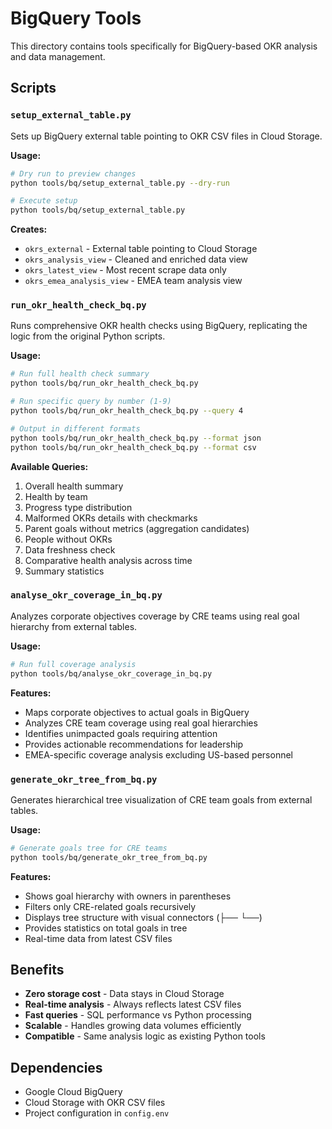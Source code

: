 # BigQuery Tools

This directory contains tools specifically for BigQuery-based OKR analysis and data management.

## Scripts

### `setup_external_table.py`
Sets up BigQuery external table pointing to OKR CSV files in Cloud Storage.

**Usage:**
```bash
# Dry run to preview changes
python tools/bq/setup_external_table.py --dry-run

# Execute setup
python tools/bq/setup_external_table.py
```

**Creates:**
- `okrs_external` - External table pointing to Cloud Storage
- `okrs_analysis_view` - Cleaned and enriched data view
- `okrs_latest_view` - Most recent scrape data only
- `okrs_emea_analysis_view` - EMEA team analysis view

### `run_okr_health_check_bq.py`
Runs comprehensive OKR health checks using BigQuery, replicating the logic from the original Python scripts.

**Usage:**
```bash
# Run full health check summary
python tools/bq/run_okr_health_check_bq.py

# Run specific query by number (1-9)
python tools/bq/run_okr_health_check_bq.py --query 4

# Output in different formats
python tools/bq/run_okr_health_check_bq.py --format json
python tools/bq/run_okr_health_check_bq.py --format csv
```

**Available Queries:**
1. Overall health summary
2. Health by team 
3. Progress type distribution
4. Malformed OKRs details with checkmarks
5. Parent goals without metrics (aggregation candidates)
6. People without OKRs
7. Data freshness check
8. Comparative health analysis across time
9. Summary statistics

### `analyse_okr_coverage_in_bq.py`
Analyzes corporate objectives coverage by CRE teams using real goal hierarchy from external tables.

**Usage:**
```bash
# Run full coverage analysis
python tools/bq/analyse_okr_coverage_in_bq.py
```

**Features:**
- Maps corporate objectives to actual goals in BigQuery
- Analyzes CRE team coverage using real goal hierarchies
- Identifies unimpacted goals requiring attention
- Provides actionable recommendations for leadership
- EMEA-specific coverage analysis excluding US-based personnel

### `generate_okr_tree_from_bq.py`
Generates hierarchical tree visualization of CRE team goals from external tables.

**Usage:**
```bash
# Generate goals tree for CRE teams
python tools/bq/generate_okr_tree_from_bq.py
```

**Features:**
- Shows goal hierarchy with owners in parentheses
- Filters only CRE-related goals recursively
- Displays tree structure with visual connectors (├── └──)
- Provides statistics on total goals in tree
- Real-time data from latest CSV files

## Benefits

- **Zero storage cost** - Data stays in Cloud Storage
- **Real-time analysis** - Always reflects latest CSV files
- **Fast queries** - SQL performance vs Python processing
- **Scalable** - Handles growing data volumes efficiently
- **Compatible** - Same analysis logic as existing Python tools

## Dependencies

- Google Cloud BigQuery
- Cloud Storage with OKR CSV files
- Project configuration in `config.env` 